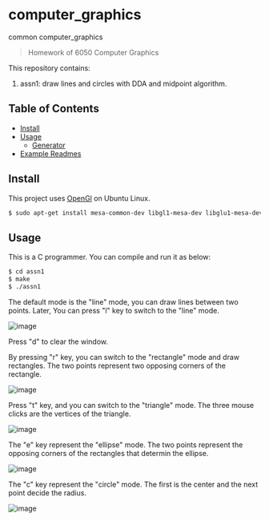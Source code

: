 # computer_graphics
common computer_graphics
> Homework of 6050 Computer Graphics

This repository contains:

1. assn1: draw lines and circles with DDA and midpoint algorithm.

## Table of Contents

- [Install](#install)
- [Usage](#usage)
	- [Generator](#generator)
- [Example Readmes](#example-readmes)

## Install

This project uses [OpenGl](https://www.opengl.org/) on Ubuntu Linux.

```sh
$ sudo apt-get install mesa-common-dev libgl1-mesa-dev libglu1-mesa-dev freeglut3-dev
```

## Usage

This is a C programmer. You can compile and run it as below:

```sh
$ cd assn1
$ make
$ ./assn1
```

The default mode is the "line" mode, you can draw lines between two points. Later, You can press "l" key to switch to the "line" mode.

![image](https://github.com/cyxlily/computer_graphics/blob/master/assn1/line.png)

Press "d" to clear the window.

By pressing "r" key, you can switch to the "rectangle" mode and draw rectangles. The two points represent two opposing corners of the rectangle.

![image](https://github.com/cyxlily/computer_graphics/blob/master/assn1/rectangle.png)

Press "t" key, and you can switch to the "triangle" mode. The three mouse clicks are the vertices of the triangle.

![image](https://github.com/cyxlily/computer_graphics/blob/master/assn1/triangle.png)

The "e" key represent the "ellipse" mode. The two points represent the opposing corners of the rectangles that determin the ellipse.

![image](https://github.com/cyxlily/computer_graphics/blob/master/assn1/ellipse.png)

The "c" key represent the "circle" mode. The first is the center and the next point decide the radius.

![image](https://github.com/cyxlily/computer_graphics/blob/master/assn1/circle.png)

